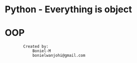#	Python - Everything is object
#		OOP
			Created by:
				Boniel-M
				bonielwanjohi@gmail.com					
